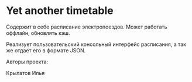 # Yet another timetable
Содержит в себе расписание электропоездов.
Может работать оффлайн, обновлять кэш.

Реализует пользовательский консольный интерфейс расписания, а так же отдает его в формате JSON.

Авторы проекта:

Крылатов Илья